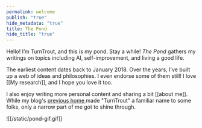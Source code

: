 ```yaml
---
permalink: welcome
publish: "true"
hide_metadata: "true"
title: The Pond
hide_title: "true"
---
```

Hello! I’m TurnTrout, and this is my pond. Stay a while! _The Pond_ gathers my writings on topics including AI, self-improvement, and living a good life. 

The earliest content dates back to January 2018. Over the years, I've built up a web of ideas and philosophies. I even endorse some of them still! I love [[My research]], and I hope you love it too. 

I also enjoy writing more personal content and sharing a bit [[about me]]. While my blog's [previous home ](http://www.lesswrong.com/user/turntrout) made "TurnTrout" a familiar name to some folks, only a narrow part of me got to shine through. 

![[/static/pond-gif.gif]]
